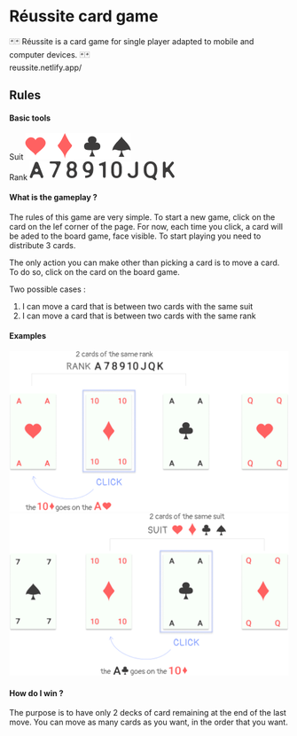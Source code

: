 # Réussite card game

🃏🃏 Réussite is a card game for single player adapted to mobile and computer devices. 🃏🃏  
reussite.netlify.app/

## Rules

#### Basic tools
Suit ![Image](./image/suit.png)  
Rank ![Image](./image/rank.png)  

#### What is the gameplay ?
The rules of this game are very simple. To start a new game, click on the card on the lef corner of the page. For now, each time you click, a card will be aded to the board game, face visible. To start playing you need to distribute 3 cards.


The only action you can make other than picking a card is to move a card. To do so, click on the card on the board game. 

Two possible cases :
1. I can move a card that is between two cards with the same suit
2. I can move a card that is between two cards with the same rank

#### Examples
 
![Image](./image/exampleRank.png)  
![Image](./image/exampleSuit.png)

#### How do I win ?
The purpose is to have only 2 decks of card remaining at the end of the last move. You can move as many cards as you want, in the order that you want.


